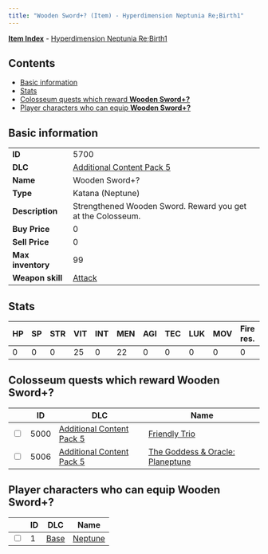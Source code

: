```yaml
---
title: "Wooden Sword+? (Item) - Hyperdimension Neptunia Re;Birth1"
---
```


[**Item Index**](/neptunia/rb1/item/index.html) - [Hyperdimension Neptunia Re;Birth1](/neptunia/rb1)

## Contents

- [Basic information](#basic-information)
- [Stats](#stats)
- [Colosseum quests which reward **Wooden Sword+?**](#colosseum-quests-which-reward-wooden-sword)
- [Player characters who can equip **Wooden Sword+?**](#player-characters-who-can-equip-wooden-sword)

## Basic information

|   |   |
| -- | -- |
| **ID** | 5700 |
| **DLC** | [Additional Content Pack 5](/neptunia/rb1/dlc/14-pack5.html) |
| **Name** | Wooden Sword+? |
| **Type** | Katana (Neptune) |
| **Description** | Strengthened Wooden Sword. Reward you get at the Colosseum. |
| **Buy Price** | 0 |
| **Sell Price** | 0 |
| **Max inventory** | 99 |
| **Weapon skill** | [Attack](/neptunia/rb1/skill/1-1-attack.html) |


## Stats

| HP | SP | STR | VIT | INT | MEN | AGI | TEC | LUK | MOV | Fire res. | Ice res. | Wind res. | Lightning res. |
| -- | -- | --- | --- | --- | --- | --- | --- | --- | --- | --------- | -------- | --------- | -------------- |
| 0 | 0 | 0 | 25 | 0 | 22 | 0 | 0 | 0 | 0 | 0 | 0 | 0 | 0 |


## Colosseum quests which reward **Wooden Sword+?**

|    | ID | DLC | Name |
| -- | -- | --- | ---- |
| <input type="checkbox" id="rb1-colosseum-14-5000" class="trackbox" /> | 5000 | [Additional Content Pack 5](/neptunia/rb1/dlc/14-pack5.html) | [Friendly Trio](/neptunia/rb1/colosseum/14-5000-friendly-trio.html) |
| <input type="checkbox" id="rb1-colosseum-14-5006" class="trackbox" /> | 5006 | [Additional Content Pack 5](/neptunia/rb1/dlc/14-pack5.html) | [The Goddess & Oracle: Planeptune](/neptunia/rb1/colosseum/14-5006-the-goddess-oracle-planeptune.html) |


## Player characters who can equip **Wooden Sword+?**

|    | ID | DLC | Name |
| -- | -- | --- | ---- |
| <input type="checkbox" id="rb1-player-1-1" class="trackbox" /> | 1 | [Base](/neptunia/rb1/dlc/1-base.html) | [Neptune](/neptunia/rb1/player/1-1-neptune.html) |
